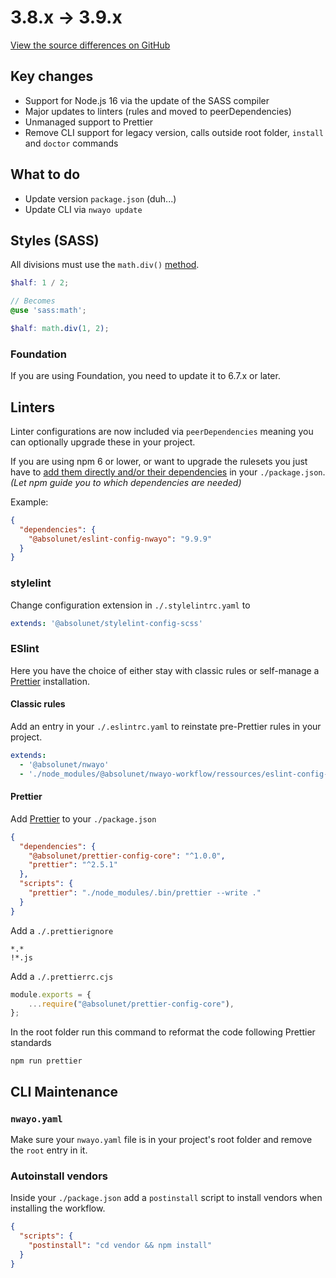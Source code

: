 # 3.8.x → 3.9.x
[View the source differences on GitHub](https://github.com/absolunet/nwayo/compare/3.8.0...3.9.0)

## Key changes
- Support for Node.js 16 via the update of the SASS compiler
- Major updates to linters (rules and moved to peerDependencies)
- Unmanaged support to Prettier
- Remove CLI support for legacy version, calls outside root folder, `install` and `doctor` commands



## What to do
- Update version `package.json` (duh...)
- Update CLI via `nwayo update`



## Styles (SASS)
All divisions must use the `math.div()` [method](https://sass-lang.com/documentation/modules/math#div).

```scss
$half: 1 / 2;

// Becomes
@use 'sass:math';

$half: math.div(1, 2);
```

### Foundation
If you are using Foundation, you need to update it to 6.7.x or later.





## Linters
Linter configurations are now included via `peerDependencies` meaning you can optionally upgrade these in your project.

If you are using npm 6 or lower, or want to upgrade the rulesets you just have to [add them directly and/or their dependencies](https://github.com/absolunet/nwayo/blob/main/packages/workflow/package.json) in your `./package.json`. *(Let npm guide you to which dependencies are needed)*

Example:
```json
{
  "dependencies": {
    "@absolunet/eslint-config-nwayo": "9.9.9"
  }
}
```

### stylelint
Change configuration extension in `./.stylelintrc.yaml` to
```yaml
extends: '@absolunet/stylelint-config-scss'
```

### ESlint
Here you have the choice of either stay with classic rules or self-manage a [Prettier](https://prettier.io/) installation.

#### Classic rules
Add an entry in your `./.eslintrc.yaml` to reinstate pre-Prettier rules in your project.

```yaml
extends:
  - '@absolunet/nwayo'
  - './node_modules/@absolunet/nwayo-workflow/ressources/eslint-config-pre-prettier.cjs'
```

#### Prettier
Add [Prettier](https://prettier.io/) to your `./package.json`
```json
{
  "dependencies": {
    "@absolunet/prettier-config-core": "^1.0.0",
    "prettier": "^2.5.1"
  },
  "scripts": {
    "prettier": "./node_modules/.bin/prettier --write ."
  }
}
```

Add a `./.prettierignore`
```
*.*
!*.js
```

Add a `./.prettierrc.cjs`
```js
module.exports = {
	...require("@absolunet/prettier-config-core"),
};
```

In the root folder run this command to reformat the code following Prettier standards
```shell
npm run prettier
```



## CLI Maintenance

### `nwayo.yaml`
Make sure your `nwayo.yaml` file is in your project's root folder and remove the `root` entry in it.

### Autoinstall vendors
Inside your `./package.json` add a `postinstall` script to install vendors when installing the workflow.

```json
{
  "scripts": {
    "postinstall": "cd vendor && npm install"
  }
}
```
